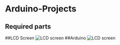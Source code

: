 # Arduino-Projects
## Required parts
##LCD Screen
![LCD screen](https://github.com/NirmalKnock/images/blob/master/lcd.jfif)
##Arduino
![LCD screen](https://github.com/NirmalKnock/images/blob/master/lcd.jfif)
